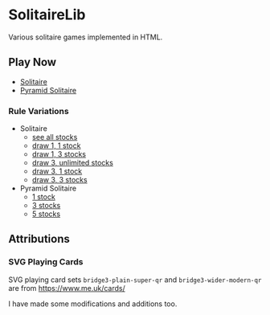 # SolitaireLib
Various solitaire games implemented in HTML.
## Play Now
* [Solitaire](https://zzymyn.github.io/SolitaireLib#klondike)
* [Pyramid Solitaire](https://zzymyn.github.io/SolitaireLib#pyramid)
### Rule Variations
* Solitaire
  * [see all stocks](https://zzymyn.github.io/SolitaireLib#klondikeex)
  * [draw 1, 1 stock](https://zzymyn.github.io/SolitaireLib#klondike?restocksAllowed=0)
  * [draw 1, 3 stocks](https://zzymyn.github.io/SolitaireLib#klondike?restocksAllowed=2)
  * [draw 3, unlimited stocks](https://zzymyn.github.io/SolitaireLib#klondike?stockDraws=3)
  * [draw 3, 1 stock](https://zzymyn.github.io/SolitaireLib#klondike?stockDraws=3&restocksAllowed=0)
  * [draw 3, 3 stocks](https://zzymyn.github.io/SolitaireLib#klondike?stockDraws=3&restocksAllowed=2)
* Pyramid Solitaire
  * [1 stock](https://zzymyn.github.io/SolitaireLib#pyramid?restocksAllowed=0)
  * [3 stocks](https://zzymyn.github.io/SolitaireLib#pyramid?restocksAllowed=2)
  * [5 stocks](https://zzymyn.github.io/SolitaireLib#pyramid?restocksAllowed=4)

## Attributions

### SVG Playing Cards
SVG playing card sets `bridge3-plain-super-qr` and `bridge3-wider-modern-qr` are from https://www.me.uk/cards/

I have made some modifications and additions too.
